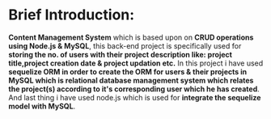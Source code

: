 # Brief Introduction: 
**Content Management System** which is based upon on **CRUD operations using Node.js & MySQL**, this back-end project is specifically used for **storing the no. of users 
with their project description like: project title,project creation date & project updation etc.** In this project i have used **sequelize ORM in order to create the ORM for users & their projects in MySQL which is relational database management system which relates the project(s) according to it's corresponding user which he has created**. And last thing i have used node.js which is used for **integrate the sequelize model with MySQL**. 

